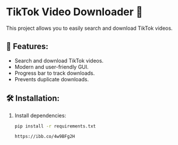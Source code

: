 # TikTok Video Downloader 🚀

This project allows you to easily search and download TikTok videos.

## 🔧 Features:
- Search and download TikTok videos.
- Modern and user-friendly GUI.
- Progress bar to track downloads.
- Prevents duplicate downloads.

## 🛠 Installation:
1. Install dependencies:  
   ```sh
   pip install -r requirements.txt
   
   https://ibb.co/4w9BFg2H
